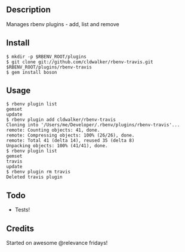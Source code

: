 ## Description

Manages rbenv plugins - add, list and remove

## Install

    $ mkdir -p $RBENV_ROOT/plugins
    $ git clone git://github.com/cldwalker/rbenv-travis.git $RBENV_ROOT/plugins/rbenv-travis
    $ gem install boson

## Usage

    $ rbenv plugin list
    gemset
    update
    $ rbenv plugin add cldwalker/rbenv-travis
    Cloning into '/Users/me/Developer/.rbenv/plugins/rbenv-travis'...
    remote: Counting objects: 41, done.
    remote: Compressing objects: 100% (26/26), done.
    remote: Total 41 (delta 14), reused 35 (delta 8)
    Unpacking objects: 100% (41/41), done.
    $ rbenv plugin list
    gemset
    travis
    update
    $ rbenv plugin rm travis
    Deleted travis plugin

## Todo

* Tests!

## Credits

Started on awesome @relevance fridays!

